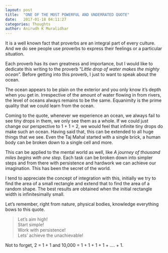 ```yaml
---
layout: post
title:  "ONE OF THE MOST POWERFUL AND UNDERRATED QUOTE"
date:   2017-01-18 04:11:27
categories: Thoughts
author: Anirudh K Muralidhar
---
```


It is a well known fact that proverbs are an integral part of every culture. And we do see people use proverbs to express their feelings or a particular situation.

Each proverb has its own greatness and importance, but I would like to dedicate this writing to the proverb “*Little drop of water makes the mighty ocean*”. Before getting into this proverb, I just to want to speak about the ocean.

The ocean appears to be plain on the exterior and you only know it’s depth when you get in. Irrespective of the amount of water flowing in from rivers, the level of oceans always remains to be the same. Equanimity is the prime quality that we could learn from the ocean.

Coming to the quote, whenever we experience an ocean, we always fail to see tiny drops in them, we only see them as a whole. If we could just change our perspective to 1 + 1 = 2, we would feel that infinite tiny drops do make such an ocean. Having said that, this can be extended to all huge things that we see. Even the Taj Mahal started with a single brick, a human body can be broken down to a single cell and more.

This can be applied to the mental world as well, like *A journey of thousand miles begins with one step*. Each task can be broken down into simpler steps and from there with persistence and hardwork we can achieve our imagination. This has been the secret of the world.

I tend to appreciate the concept of integration with this, initially we try to find the area of a small rectangle and extend that to find the area of a random shape. The best results are obtained when the initial rectangle width is infinitesimally small.

Let’s remember, right from nature, physical bodies, knowledge everything bows to this quote.

>Let’s aim high!  
>Start simple!  
>Work with persistence!  
>Lets’ achieve the unachievable!

Not to forget, 2 = 1 + 1 and 10,000 = 1 + 1 + 1 + 1 + …. + 1.